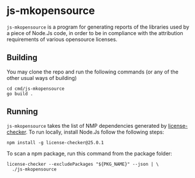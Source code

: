 # js-mkopensource

`js-mkopensource` is a program for generating reports of the libraries
used by a piece of Node.Js code, in order to be in compliance with the
attribution requirements of various opensource licenses.

## Building

You may clone the repo and run the following commands (or any of the 
other usual ways of building)

```shell
cd cmd/js-mkopensource
go build .
```

## Running

`js-mkopensource` takes the list of NMP dependencies generated by 
[license-checker](https://www.npmjs.com/package/license-checker).
To run locally, install Node.Js follow the following steps:

```shell
npm install -g license-checker@25.0.1
```

To scan a npm package, run this command from the package folder:

```shell
license-checker --excludePackages "${PKG_NAME}" --json | \
  ./js-mkopensource
```
